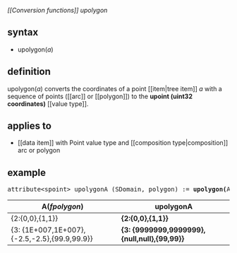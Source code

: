 *[[Conversion functions]] upolygon*

## syntax

- upolygon(*a*)

## definition

upolygon(*a*) converts the coordinates of a point [[item|tree item]] *a* with a sequence of points ([[arc]] or [[polygon]]) to the **upoint (uint32 coordinates)** [[value type]].

## applies to

- [[data item]] with Point value type and [[composition type|composition]] arc or polygon

## example

<pre>
attribute&lt;spoint&gt; upolygonA (SDomain, polygon) := <B>upolygon(</B>A<B>)</B>;
</pre>

| A(*fpolygon*)                                |**upolygonA**                                   |
|----------------------------------------------|------------------------------------------------|
| {2:{0,0},{1,1}}                              | **{2:{0,0},{1,1}}**                            |
| {3: {1E+007,1E+007},{-2.5,-2.5},{99.9,99.9}} | **{3: {9999999,9999999},{null,null},{99,99}}** |